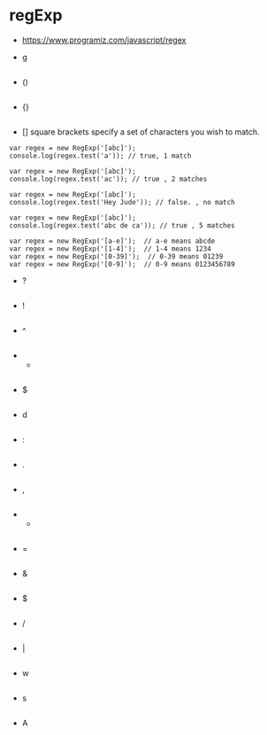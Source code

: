 # regExp
 - https://www.programiz.com/javascript/regex


- g
```JS

```

- ()
```JS

```
- {}
```JS

```

- [] square brackets specify a set of characters you wish to match.

```JS
var regex = new RegExp('[abc]');
console.log(regex.test('a')); // true, 1 match

var regex = new RegExp('[abc]');
console.log(regex.test('ac')); // true , 2 matches

var regex = new RegExp('[abc]');
console.log(regex.test('Hey Jude')); // false. , no match

var regex = new RegExp('[abc]');
console.log(regex.test('abc de ca')); // true , 5 matches

var regex = new RegExp('[a-e]');  // a-e means abcde
var regex = new RegExp('[1-4]');  // 1-4 means 1234
var regex = new RegExp('[0-39]');  // 0-39 means 01239
var regex = new RegExp('[0-9]');  // 0-9 means 0123456789

```

- ?
```JS

```
- !
```JS

```
- ^
```JS

```
- +
```JS

```
- $
```JS

```
- d
```JS

```
- :
```JS

```
- .
```JS

```
- ,
```JS

```
- *
```JS

```
- =
```JS

```
- &
```JS

```
- $
```JS

```
- /
```JS

```
- |
```JS

```
- w
```JS

```
- s
```JS

```
- A
```JS

```

